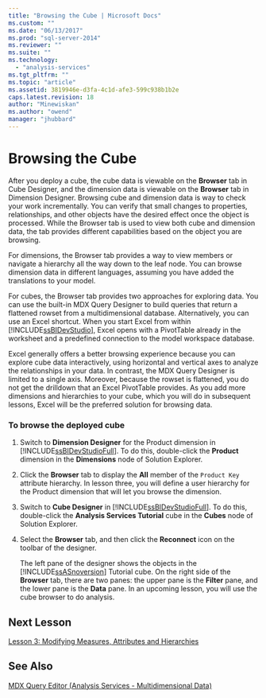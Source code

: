 ```yaml
---
title: "Browsing the Cube | Microsoft Docs"
ms.custom: ""
ms.date: "06/13/2017"
ms.prod: "sql-server-2014"
ms.reviewer: ""
ms.suite: ""
ms.technology: 
  - "analysis-services"
ms.tgt_pltfrm: ""
ms.topic: "article"
ms.assetid: 3819946e-d3fa-4c1d-afe3-599c938b1b2e
caps.latest.revision: 18
author: "Minewiskan"
ms.author: "owend"
manager: "jhubbard"
---
```

# Browsing the Cube
  After you deploy a cube, the cube data is viewable on the **Browser** tab in Cube Designer, and the dimension data is viewable on the **Browser** tab in Dimension Designer. Browsing cube and dimension data is way to check your work incrementally. You can verify that small changes to properties, relationships, and other objects have the desired effect once the object is processed. While the Browser tab is used to view both cube and dimension data, the tab provides different capabilities based on the object you are browsing.  
  
 For dimensions, the Browser tab provides a way to view members or navigate a hierarchy all the way down to the leaf node. You can browse dimension data in different languages, assuming you have added the translations to your model.  
  
 For cubes, the Browser tab provides two approaches for exploring data. You can use the built-in MDX Query Designer to build queries that return a flattened rowset from a multidimensional database. Alternatively, you can use an Excel shortcut. When you start Excel from within [!INCLUDE[ssBIDevStudio](../includes/ssbidevstudio-md.md)], Excel opens with a PivotTable already in the worksheet and a predefined connection to the model workspace database.  
  
 Excel generally offers a better browsing experience because you can explore cube data interactively, using horizontal and vertical axes to analyze the relationships in your data. In contrast, the MDX Query Designer is limited to a single axis. Moreover, because the rowset is flattened, you do not get the drilldown that an Excel PivotTable provides. As you add more dimensions and hierarchies to your cube, which you will do in subsequent lessons, Excel will be the preferred solution for browsing data.  
  
### To browse the deployed cube  
  
1.  Switch to **Dimension Designer** for the Product dimension in [!INCLUDE[ssBIDevStudioFull](../includes/ssbidevstudiofull-md.md)]. To do this, double-click the **Product** dimension in the **Dimensions** node of Solution Explorer.  
  
2.  Click the **Browser** tab to display the **All** member of the `Product Key` attribute hierarchy. In lesson three, you will define a user hierarchy for the Product dimension that will let you browse the dimension.  
  
3.  Switch to **Cube Designer** in [!INCLUDE[ssBIDevStudioFull](../includes/ssbidevstudiofull-md.md)]. To do this, double-click the **Analysis Services Tutorial** cube in the **Cubes** node of Solution Explorer.  
  
4.  Select the **Browser** tab, and then click the **Reconnect** icon on the toolbar of the designer.  
  
     The left pane of the designer shows the objects in the [!INCLUDE[ssASnoversion](../includes/ssasnoversion-md.md)] Tutorial cube. On the right side of the **Browser** tab, there are two panes: the upper pane is the **Filter** pane, and the lower pane is the **Data** pane. In an upcoming lesson, you will use the cube browser to do analysis.  
  
## Next Lesson  
 [Lesson 3: Modifying Measures, Attributes and Hierarchies](lesson-3-modifying-measures-attributes-and-hierarchies.md)  
  
## See Also  
 [MDX Query Editor &#40;Analysis Services - Multidimensional Data&#41;](mdx-query-editor-analysis-services-multidimensional-data.md)  
  
  